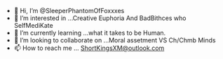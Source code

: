 - 👋 Hi, I’m @SleeperPhantomOfFoxxxes
- 👀 I’m interested in ...Creative Euphoria And BadBithces who SelfMediKate
- 🌱 I’m currently learning ...what it takes to be Human.
- 💞️ I’m looking to collaborate on ...Moral assetment VS Ch/Chmb Minds
- 📫 How to reach me ... ShortKingsXM@outlook.com

<!---
SleeperPhantomOfFoxxxes/SleeperPhantomOfFoxxxes is a ✨ special ✨ repository because its `README.md` (this file) appears on your GitHub profile.
You can click the Preview link to take a look at your changes.
--->
